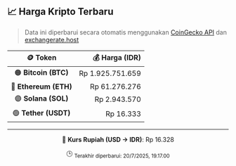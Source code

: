 

<!-- HARGA_KRIPTO -->
## 📈 Harga Kripto Terbaru

> Data ini diperbarui secara otomatis menggunakan [CoinGecko API](https://www.coingecko.com/) dan [exchangerate.host](https://exchangerate.host/)

<div align="center">

| 🪙 Token | 💰 Harga (IDR) |
|:------:|---------------:|
| 🟠 **Bitcoin (BTC)**   | Rp 1.925.751.659 |
| 🔵 **Ethereum (ETH)**  | Rp 61.276.276 |
| 🟣 **Solana (SOL)**    | Rp 2.943.570 |
| 🟢 **Tether (USDT)**   | Rp 16.333 |

---

💱 **Kurs Rupiah (USD → IDR)**: Rp 16.328

🕒 <sub>Terakhir diperbarui: 20/7/2025, 19.17.00</sub>

</div>
<!-- /HARGA_KRIPTO -->